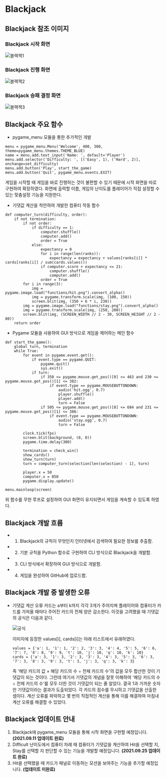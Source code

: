 # Blackjack

## Blackjack 참조 이미지

### Blackjack 시작 화면
![블랙잭1](https://user-images.githubusercontent.com/57312000/135707257-1c4f9282-5261-409c-a23e-730a5972abec.PNG)

### Blackjack 진행 화면
![블랙잭2](https://user-images.githubusercontent.com/57312000/135707259-c062cd59-6959-48db-ad79-c4d988d735d5.PNG)

### Blackjack 승패 결정 화면
![블랙잭3](https://user-images.githubusercontent.com/57312000/135707261-2f7244ba-1d51-4568-9b54-de2fad823f98.PNG)

## Blackjack 주요 함수

+ pygame_menu 모듈을 통한 추가적인 개발
```
menu = pygame_menu.Menu('Welcome', 400, 300, theme=pygame_menu.themes.THEME_BLUE)
name = menu.add.text_input('Name: ', default='Player')
menu.add.selector('Difficulty: ', [('Easy', 1), ('Hard', 2)], onchange=set_difficulty)
menu.add.button('Play', start_the_game)
menu.add.button('Quit', pygame_menu.events.EXIT)
```
게임을 시작할 때 게임을 바로 진행하는 것이 불편할 수 있기 때문에 시작 화면을 따로 구현하여 확장하였다. 화면에 출력할 이름, 게임의 난이도를 플레이어가 직접 설정할 수 있는 맞춤설정 기능을 지원한다.

+ 기댓값 계산을 착안하여 개발한 컴퓨터 작동 함수
```
def computer_turn(difficulty, order):
    if not termination:
        if not order:
            if difficulty == 1:
                computer.shuffle()
                computer.add()
                order = True
            else:
                expectancy = 0
                for i in range(len(ranks)):
                    expectancy = expectancy + values[ranks[i]] * cards[ranks[i]] / sum(cards.values())
                if computer.score + expectancy <= 21:
                    computer.shuffle()
                    computer.add()
                order = True
        for i in range(3):
            img = pygame.image.load("functions/hit.png").convert_alpha()
            img = pygame.transform.scale(img, (100, 150))
            screen.blit(img, (350 + 6 * i, 230))
        img = pygame.image.load("functions/stay.png").convert_alpha()
        img = pygame.transform.scale(img, (250, 200))
        screen.blit(img, (SCREEN_WIDTH // 2 - 30, SCREEN_HEIGHT // 2 - 80))
    return order
```

+ Pygame 모듈을 사용하여 GUI 방식으로 게임을 제어하는 메인 함수
```
def start_the_game():
    global turn, termination
    while True:
        for event in pygame.event.get():
            if event.type == pygame.QUIT:
                pygame.quit()
                sys.exit()
            if turn:
                if 350 <= pygame.mouse.get_pos()[0] <= 463 and 230 <= pygame.mouse.get_pos()[1] <= 382:
                    if event.type == pygame.MOUSEBUTTONDOWN:
                        audio('hit.ogg', 0.7)
                        player.shuffle()
                        player.add()
                        turn = False
                if 505 <= pygame.mouse.get_pos()[0] <= 684 and 231 <= pygame.mouse.get_pos()[1] <= 386:
                    if event.type == pygame.MOUSEBUTTONDOWN:
                        audio('stay.ogg', 0.7)
                        turn = False

        clock.tick(fps)
        screen.blit(background, (0, 0))
        pygame.time.delay(300)

        termination = check_win()
        show_cards()
        show_turn(turn)
        turn = computer_turn(selection[len(selection) - 1], turn)

        player.x = 50
        computer.x = 850
        pygame.display.update()
        
menu.mainloop(screen)
```
위 함수를 무한 루프로 설정하여 GUI 화면이 유지되면서 게임을 계속할 수 있도록 하였다.

## Blackjack 개발 흐름

  + 1. Blackjack의 규칙이 무엇인지 인터넷에서 검색하여 필요한 정보를 추출함.
  + 2. 기본 규칙을 Python 함수로 구현하여 CLI 방식으로 Blackjack을 개발함.
  + 3. CLI 방식에서 확장하여 GUI 방식으로 개발함.
  + 4. 게임을 완성하여 GitHub에 업로드함.

## Blackjack 개발 중 발생한 오류

  + 기댓값 계산 오류
    카드는 a부터 k까지 각각 3개가 주어지며 플레이어와 컴퓨터가 카드를 가져올 때마다 주어진 카드의 전체 양은 감소한다. 이것을 고려했을 때 기댓값의 공식은 다음과 같다.
    
    ![공식](https://user-images.githubusercontent.com/57312000/146633257-00313630-3ca2-40b0-a806-ca8036fa2fd0.PNG)
    
    이미지에 등장한 values[i], cards[i]는 아래 리스트에서 유래하였다.
    ```
    values = {'a': 1, '1': 1, '2': 2, '3': 3, '4': 4, '5': 5, '6': 6, '7': 7, '8': 8, '9': 9, 't': 10, 'j': 10, 'q': 10, 'k': 10}
    cards = {'a': 3, '1': 3, '2': 3, '3': 3, '4': 3, '5': 3, '6': 3, '7': 3, '8': 3, '9': 3, 't': 3, 'j': 3, 'q': 3, 'k': 3}
    ```
    즉 '해당 카드의 값 × 해당 카드의 수 ÷ 전체 카드의 수'의 값을 모두 합산한 것이 기댓값이 되는 것이다. 그런데 여기서 기댓값의 개념을 잘못 이해하여 '해당 카드의 수 ÷ 전체 카드의 수'를 모두 더한 것이 기댓값이 되는 줄 알았다. 결국 1과 가까운 숫자만 기댓값이라는 결과가 도출되었다. 각 카드의 점수를 무시하고 기댓값을 산출한 셈이다. 계산 오류를 파악하고 몇 번의 직접적인 계산을 통해 이를 해결하여 마침내 계산 오류를 해결할 수 있었다.

## Blackjack 업데이트 안내
  
  1. Blackjack에 pygame_menu 모듈을 통해 시작 화면을 구현할 예정입니다. **(2021.09.11 업데이트 완료)**
  2. Difficult 난이도에서 컴퓨터 차례 때 컴퓨터가 기댓값을 계산하여 Hit을 선택할 지, Stay를 선택할 지 판단할 수 있는 기능을 개발할 예정입니다. **(2021.09.25 업데이트 완료)**
  3. Hit을 선택했을 때 카드가 패널로 이동하는 모션을 보여주는 기능을 추가할 예정입니다. **(업데이트 미완료)**
